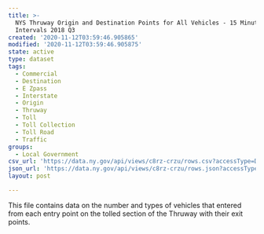 ```yaml
---
title: >-
  NYS Thruway Origin and Destination Points for All Vehicles - 15 Minute
  Intervals 2018 Q3
created: '2020-11-12T03:59:46.905865'
modified: '2020-11-12T03:59:46.905875'
state: active
type: dataset
tags:
  - Commercial
  - Destination
  - E Zpass
  - Interstate
  - Origin
  - Thruway
  - Toll
  - Toll Collection
  - Toll Road
  - Traffic
groups:
  - Local Government
csv_url: 'https://data.ny.gov/api/views/c8rz-crzu/rows.csv?accessType=DOWNLOAD'
json_url: 'https://data.ny.gov/api/views/c8rz-crzu/rows.json?accessType=DOWNLOAD'
layout: post

---
```

This file contains data on the number and types of vehicles that entered from each entry point on the tolled section of the Thruway with their exit points.
